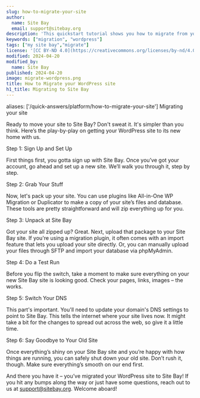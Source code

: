 ```yaml
---
slug: how-to-migrate-your-site
author:
  name: Site Bay
  email: support@sitebay.org
description: 'This quickstart tutorial shows you how to migrate from your current host to Site Bay.'
keywords: ["migration", "wordpress"]
tags: ["my site bay","migrate"]
license: '[CC BY-ND 4.0](https://creativecommons.org/licenses/by-nd/4.0)'
modified: 2024-04-20
modified_by:
  name: Site Bay
published: 2024-04-20
image: migrate-wordpress.png
title: How to Migrate your WordPress site
h1_title: Migrating to Site Bay
---
```


aliases: ['/quick-answers/platform/how-to-migrate-your-site']
Migrating your site

Ready to move your site to Site Bay? Don't sweat it. It's simpler than you think. Here’s the play-by-play on getting your WordPress site to its new home with us.

Step 1: Sign Up and Set Up

First things first, you gotta sign up with Site Bay. Once you’ve got your account, go ahead and set up a new site. We’ll walk you through it, step by step.

Step 2: Grab Your Stuff

Now, let's pack up your site. You can use plugins like All-in-One WP Migration or Duplicator to make a copy of your site’s files and database. These tools are pretty straightforward and will zip everything up for you.

Step 3: Unpack at Site Bay

Got your site all zipped up? Great. Next, upload that package to your Site Bay site. If you're using a migration plugin, it often comes with an import feature that lets you upload your site directly. Or, you can manually upload your files through SFTP and import your database via phpMyAdmin.

Step 4: Do a Test Run

Before you flip the switch, take a moment to make sure everything on your new Site Bay site is looking good. Check your pages, links, images – the works.

Step 5: Switch Your DNS

This part's important. You'll need to update your domain's DNS settings to point to Site Bay. This tells the internet where your site lives now. It might take a bit for the changes to spread out across the web, so give it a little time.

Step 6: Say Goodbye to Your Old Site

Once everything’s shiny on your Site Bay site and you’re happy with how things are running, you can safely shut down your old site. Don’t rush it, though. Make sure everything’s smooth on our end first.

And there you have it – you’ve migrated your WordPress site to Site Bay! If you hit any bumps along the way or just have some questions, reach out to us at support@sitebay.org. Welcome aboard!
